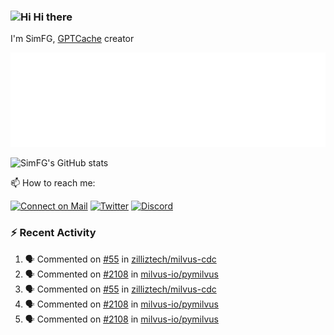 ### <img src='https://qpluspicture.oss-cn-beijing.aliyuncs.com/6LjjQA/Hi.gif' alt='Hi' width="24"/> Hi there

I'm SimFG, [GPTCache](https://github.com/zilliztech/GPTCache) creator

![Metrics 👋](/metrics.plugin.followup.user.svg)

![SimFG's GitHub stats](https://github-readme-stats.vercel.app/api?username=SimFG&show_icons=true&theme=radical&count_private=true)

📫 How to reach me:

[![Connect on Mail](https://img.shields.io/badge/Ask%20me-anything-1abc9c.svg)](mailto:1142838399@qq.com)
[![Twitter](https://img.shields.io/twitter/follow/FogSim?style=social)](https://twitter.com/FogSim)
[![Discord](https://img.shields.io/discord/1092648432495251507?label=Discord&logo=discord)](https://discord.gg/Q8C6WEjSWV)

### :zap: Recent Activity

<!--START_SECTION:activity-->
1. 🗣 Commented on [#55](https://github.com/zilliztech/milvus-cdc/issues/55) in [zilliztech/milvus-cdc](https://github.com/zilliztech/milvus-cdc)
2. 🗣 Commented on [#2108](https://github.com/milvus-io/pymilvus/issues/2108) in [milvus-io/pymilvus](https://github.com/milvus-io/pymilvus)
3. 🗣 Commented on [#55](https://github.com/zilliztech/milvus-cdc/issues/55) in [zilliztech/milvus-cdc](https://github.com/zilliztech/milvus-cdc)
4. 🗣 Commented on [#2108](https://github.com/milvus-io/pymilvus/issues/2108) in [milvus-io/pymilvus](https://github.com/milvus-io/pymilvus)
5. 🗣 Commented on [#2108](https://github.com/milvus-io/pymilvus/issues/2108) in [milvus-io/pymilvus](https://github.com/milvus-io/pymilvus)
<!--END_SECTION:activity-->

